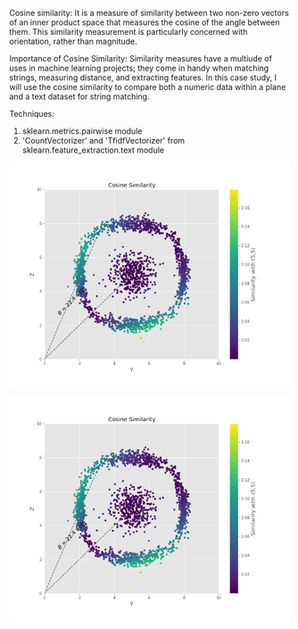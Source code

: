 Cosine similarity:
It is a measure of similarity between two non-zero vectors of an inner product space that measures the cosine of the angle between them. This similarity measurement is 
particularly concerned with orientation, rather than magnitude.  

Importance of Cosine Similarity:
Similarity measures have a multiude of uses in machine learning projects; they come in handy when matching strings, measuring distance, and extracting features. 
In this case study, I will use the cosine similarity to compare both a numeric data within a plane and a text dataset for string matching.


Techniques:
  1) sklearn.metrics.pairwise module 
  2) 'CountVectorizer' and 'TfidfVectorizer' from sklearn.feature_extraction.text module
  
 ![alt text](https://github.com/EnsiehBahrami/Mini-Projects/blob/main/Cosine%20Similarity/Images/similarity-cosine.png)


 ![alt text](https://github.com/EnsiehBahrami/Mini-Projects/blob/main/Cosine%20Similarity/Images/similarity-cosine.png)
